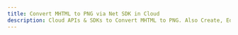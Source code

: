 ---title: Convert MHTML to PNG via Net SDK in Clouddescription: Cloud APIs & SDKs to Convert MHTML to PNG. Also Create, Edit & Render Microsoft Word & OpenOffice documents in the Cloud.---